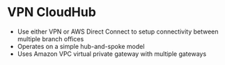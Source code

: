 
# VPN CloudHub
- Use either VPN or AWS Direct Connect to setup connectivity between multiple branch offices
- Operates on a simple hub-and-spoke model
- Uses Amazon VPC virtual private gateway with multiple gateways